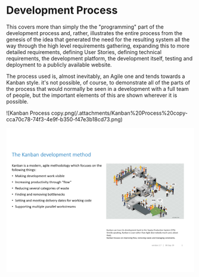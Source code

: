 # Development Process

This covers more than simply the the "programming" part of the development process and, rather, illustrates the entire process from the genesis of the idea that generated the need for the resulting system all the way through the high level requirements gathering, expanding this to more detailed requirements, defining User Stories, defining technical requirements, the development platform, the development itself, testing and deployment to a publicly available website. 

The process used is, almost inevitably, an Agile one and tends towards a Kanban style. it's not possible, of course, to demonstrate all of the parts of the process that would normally be seen in a development with a full team of people, but the important elements of this are shown wherever it is possible. 


![Kanban Process copy.png(/.attachments/Kanban%20Process%20copy-cca70c78-74f3-4e9f-b350-f47e3b18cd73.png)

![Kanban Process copy1.png](/.attachments/Kanban%20Process%20copy1-cbfcf75c-b4df-45ca-a739-27db81d9e5ea.png)

